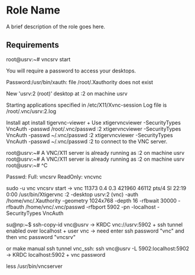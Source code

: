 Role Name
=========

A brief description of the role goes here.

Requirements
------------

root@usrv:~# vncsrv start

You will require a password to access your desktops.

Password:/usr/bin/xauth:  file /root/.Xauthority does not exist

New 'usrv:2 (root)' desktop at :2 on machine usrv

Starting applications specified in /etc/X11/Xvnc-session
Log file is /root/.vnc/usrv:2.log

Install
apt install tigervnc-viewer
+
Use xtigervncviewer -SecurityTypes VncAuth -passwd /root/.vnc/passwd :2
xtigervncviewer -SecurityTypes VncAuth -passwd ~/.vnc/passwd :2
xtigervncviewer -SecurityTypes VncAuth -passwd ~/.vnc/passwd :2
to connect to the VNC server.

root@usrv:~#
A VNC/X11 server is already running as :2 on machine usrv
root@usrv:~# A VNC/X11 server is already running as :2 on machine usrv
root@usrv:~# ^C

Passwd:
Full: vncsrv
ReadOnly: vncvnc

sudo -u vnc vncsrv start
->
vnc      11373  0.4  0.3 421960 46112 pts/4    Sl   22:19   0:00 /usr/bin/Xtigervnc :2 -desktop usrv:2 (vnc) -auth /home/vnc/.Xauthority -geometry 1024x768 -depth 16 -rfbwait 30000 -rfbauth /home/vnc/.vnc/passwd -rfbport 5902 -pn -localhost -SecurityTypes VncAuth

su@np:~$ ssh-copy-id vnc@usrv
->
KRDC
vnc://usrv:5902 + ssh tunnel enabled over localhost + user vnc
-> need enter ssh password "vnc"
and then vnc password "vncsrv"

or make manual ssh tunnel
vnc_ssh:
	ssh vnc@usrv -L 5902:localhost:5902
-> KRDC
localhost:5902 + vnc password

less /usr/bin/vncserver
